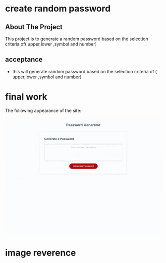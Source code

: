 # create random password

## About The Project

This project is to generate a random password based on the selection criteria of( upper,lower ,symbol and number)


## acceptance

- this will generate random password based on the selection criteria of ( upper,lower ,symbol and number)


# final work

The following appearance of the site:

![my portfolio](./assets/website.gif)

# image reverence

